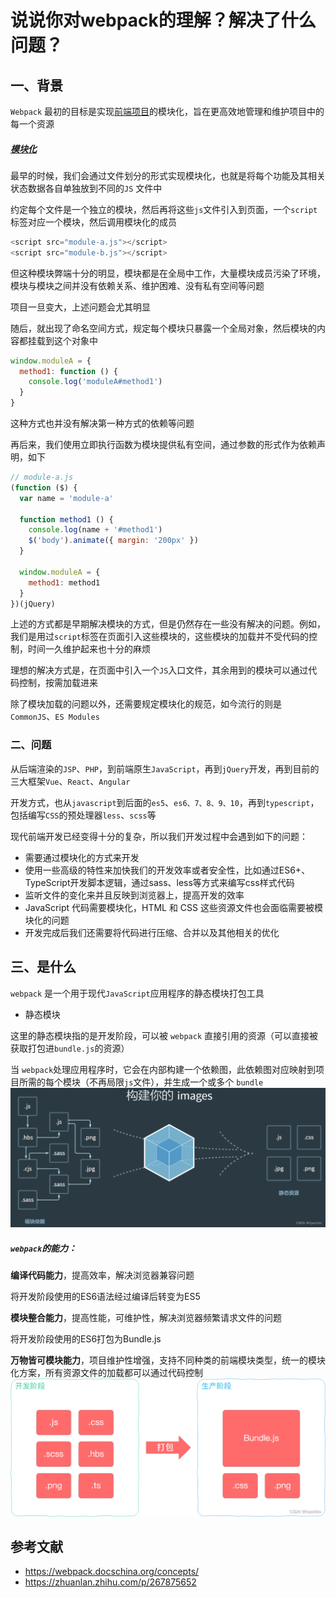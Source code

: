 # 说说你对webpack的理解？解决了什么问题？

## 一、背景

`Webpack` 最初的目标是实现[前端项目](https://so.csdn.net/so/search?q=前端项目&spm=1001.2101.3001.7020)的模块化，旨在更高效地管理和维护项目中的每一个资源

##### [模块化](https://so.csdn.net/so/search?q=模块化&spm=1001.2101.3001.7020)

最早的时候，我们会通过文件划分的形式实现模块化，也就是将每个功能及其相关状态数据各自单独放到不同的`JS` 文件中

约定每个文件是一个独立的模块，然后再将这些`js`文件引入到页面，一个`script`标签对应一个模块，然后调用模块化的成员

```js
<script src="module-a.js"></script>
<script src="module-b.js"></script>
```

但这种模块弊端十分的明显，模块都是在全局中工作，大量模块成员污染了环境，模块与模块之间并没有依赖关系、维护困难、没有私有空间等问题

项目一旦变大，上述问题会尤其明显

随后，就出现了命名空间方式，规定每个模块只暴露一个全局对象，然后模块的内容都挂载到这个对象中

```js
window.moduleA = {
  method1: function () {
    console.log('moduleA#method1')
  }
}
```

这种方式也并没有解决第一种方式的依赖等问题

再后来，我们使用立即执行函数为模块提供私有空间，通过参数的形式作为依赖声明，如下

```js
// module-a.js
(function ($) {
  var name = 'module-a'

  function method1 () {
    console.log(name + '#method1')
    $('body').animate({ margin: '200px' })
  }

  window.moduleA = {
    method1: method1
  }
})(jQuery)
```

上述的方式都是早期解决模块的方式，但是仍然存在一些没有解决的问题。例如，我们是用过`script`标签在页面引入这些模块的，这些模块的加载并不受代码的控制，时间一久维护起来也十分的麻烦

理想的解决方式是，在页面中引入一个`JS`入口文件，其余用到的模块可以通过代码控制，按需加载进来

除了模块加载的问题以外，还需要规定模块化的规范，如今流行的则是`CommonJS`、`ES Modules`

### 二、问题

从后端渲染的`JSP`、`PHP`，到前端原生`JavaScript`，再到`jQuery`开发，再到目前的三大框架`Vue`、`React`、`Angular`

开发方式，也从`javascript`到后面的`es5`、`es6、7、8、9、10`，再到`typescript`，包括编写`CSS`的预处理器`less`、`scss`等

现代前端开发已经变得十分的复杂，所以我们开发过程中会遇到如下的问题：

- 需要通过模块化的方式来开发
- 使用一些高级的特性来加快我们的开发效率或者安全性，比如通过ES6+、TypeScript开发脚本逻辑，通过sass、less等方式来编写css样式代码
- 监听文件的变化来并且反映到浏览器上，提高开发的效率
- JavaScript 代码需要模块化，HTML 和 CSS 这些资源文件也会面临需要被模块化的问题
- 开发完成后我们还需要将代码进行压缩、合并以及其他相关的优化

## 三、是什么

`webpack` 是一个用于现代`JavaScript`应用程序的静态模块打包工具

- 静态模块

这里的静态模块指的是开发阶段，可以被 `webpack` 直接引用的资源（可以直接被获取打包进`bundle.js`的资源）

当 `webpack`处理应用程序时，它会在内部构建一个依赖图，此依赖图对应映射到项目所需的每个模块（不再局限`js`文件），并生成一个或多个 `bundle`
![vue-4.png](..%2Fpublic%2Fimg%2Fvue-4.png)

##### `webpack`的能力：

**编译代码能力**，提高效率，解决浏览器兼容问题

将开发阶段使用的ES6语法经过编译后转变为ES5

**模块整合能力**，提高性能，可维护性，解决浏览器频繁请求文件的问题

将开发阶段使用的ES6打包为Bundle.js

**万物皆可模块能力**，项目维护性增强，支持不同种类的前端模块类型，统一的模块化方案，所有资源文件的加载都可以通过代码控制
![vue-5.png](..%2Fpublic%2Fimg%2Fvue-5.png)

## 参考文献

- https://webpack.docschina.org/concepts/
- https://zhuanlan.zhihu.com/p/267875652
